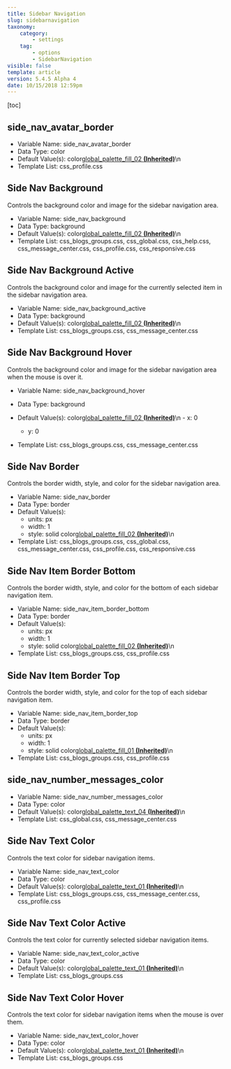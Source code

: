 ```yaml
---
title: Sidebar Navigation
slug: sidebarnavigation
taxonomy:
    category:
        - settings
    tag:
        - options
        - SidebarNavigation
visible: false
template: article
version: 5.4.5 Alpha 4
date: 10/15/2018 12:59pm
---
```




[toc]

## side_nav_avatar_border



- Variable Name: side_nav_avatar_border
- Data Type: color
- Default Value(s):
color[global_palette_fill_02 **(Inherited)**](/output/stylevars/SidebarNavigation)\n
- Template List: css_profile.css

## Side Nav Background

Controls the background color and image for the sidebar navigation area.

- Variable Name: side_nav_background
- Data Type: background
- Default Value(s):
color[global_palette_fill_02 **(Inherited)**](/output/stylevars/SidebarNavigation)\n
- Template List: css_blogs_groups.css, css_global.css, css_help.css, css_message_center.css, css_profile.css, css_responsive.css

## Side Nav Background Active

Controls the background color and image for the currently selected item in the sidebar navigation area.

- Variable Name: side_nav_background_active
- Data Type: background
- Default Value(s):
color[global_palette_fill_02 **(Inherited)**](/output/stylevars/SidebarNavigation)\n
- Template List: css_blogs_groups.css, css_message_center.css

## Side Nav Background Hover

Controls the background color and image for the sidebar navigation area when the mouse is over it.

- Variable Name: side_nav_background_hover
- Data Type: background
- Default Value(s):
color[global_palette_fill_02 **(Inherited)**](/output/stylevars/SidebarNavigation)\n  - x: 0
  - y: 0

- Template List: css_blogs_groups.css, css_message_center.css

## Side Nav Border

Controls the border width, style, and color for the sidebar navigation area.

- Variable Name: side_nav_border
- Data Type: border
- Default Value(s):
  - units: px
  - width: 1
  - style: solid
color[global_palette_fill_02 **(Inherited)**](/output/stylevars/SidebarNavigation)\n
- Template List: css_blogs_groups.css, css_global.css, css_message_center.css, css_profile.css, css_responsive.css

## Side Nav Item Border Bottom

Controls the border width, style, and color for the bottom of each sidebar navigation item.

- Variable Name: side_nav_item_border_bottom
- Data Type: border
- Default Value(s):
  - units: px
  - width: 1
  - style: solid
color[global_palette_fill_02 **(Inherited)**](/output/stylevars/SidebarNavigation)\n
- Template List: css_blogs_groups.css, css_profile.css

## Side Nav Item Border Top

Controls the border width, style, and color for the top of each sidebar navigation item.

- Variable Name: side_nav_item_border_top
- Data Type: border
- Default Value(s):
  - units: px
  - width: 1
  - style: solid
color[global_palette_fill_01 **(Inherited)**](/output/stylevars/SidebarNavigation)\n
- Template List: css_blogs_groups.css, css_profile.css

## side_nav_number_messages_color



- Variable Name: side_nav_number_messages_color
- Data Type: color
- Default Value(s):
color[global_palette_text_04 **(Inherited)**](/output/stylevars/SidebarNavigation)\n
- Template List: css_global.css, css_message_center.css

## Side Nav Text Color

Controls the text color for sidebar navigation items.

- Variable Name: side_nav_text_color
- Data Type: color
- Default Value(s):
color[global_palette_text_01 **(Inherited)**](/output/stylevars/SidebarNavigation)\n
- Template List: css_blogs_groups.css, css_message_center.css, css_profile.css

## Side Nav Text Color Active

Controls the text color for currently selected sidebar navigation items.

- Variable Name: side_nav_text_color_active
- Data Type: color
- Default Value(s):
color[global_palette_text_01 **(Inherited)**](/output/stylevars/SidebarNavigation)\n
- Template List: css_blogs_groups.css

## Side Nav Text Color Hover

Controls the text color for sidebar navigation items when the mouse is over them.

- Variable Name: side_nav_text_color_hover
- Data Type: color
- Default Value(s):
color[global_palette_text_01 **(Inherited)**](/output/stylevars/SidebarNavigation)\n
- Template List: css_blogs_groups.css


